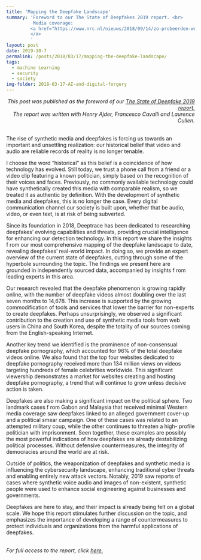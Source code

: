 ```yaml
---
title: 'Mapping the Deepfake Landscape'
summary: 'Foreword to our The State of Deepfakes 2019 report. <br>
          Media coverage:
         <a href="https://www.nrc.nl/nieuws/2018/09/14/zo-probeerden-we-een-overtuigende-nepvideo-te-maken-a1614749">NRC video</a> [Dutch/English],
         </a>
         '
layout: post
date: 2019-10-7
permalink: /posts/2018/03/17/mapping-the-deepfake-landscape/
tags:
  - machine Learning
  - security
  - society
img-folder: 2018-03-17-AI-and-digital-forgery
---
```


<div style="text-align: right; font-style: italic">
This post was published as the foreword of our
<a href="https://deeptracelabs.com/resources/">The State of Deepfake 2019 report.
</a><br>
The report was written with Henry Ajder, Francesco Cavalli and Laurence Cullen.
</div>

<br>

The rise of synthetic media and deepfakes is forcing us towards an important and unsettling realization: our historical belief that video and audio are reliable records of reality is no longer tenable.

I choose the word “historical” as this belief is a coincidence of how technology has evolved. Still today, we trust a phone call from a friend or a video clip featuring a known politician, simply based on the recognition of their voices and faces. Previously, no commonly available technology could have synthetically created this media with comparable realism, so we treated it as authentic by definition. With the development of synthetic media and deepfakes, this is no longer the case. Every digital communication channel our society is built upon, whether that be audio, video, or even text, is at risk of being subverted.

Since its foundation in 2018, Deeptrace has been dedicated to researching deepfakes’ evolving capabilities and threats, providing crucial intelligence for enhancing our detection technology. In this report we share the insights f rom our most comprehensive mapping of the deepfake landscape to date, revealing deepfakes’ real-world impact. In doing so, we provide an expert overview of the current state of deepfakes, cutting through some of the hyperbole surrounding the topic. The findings we present here are grounded in independently sourced data, accompanied by insights f rom leading experts in this area.

Our research revealed that the deepfake phenomenon is growing rapidly online, with the number of deepfake videos almost doubling over the last seven months to 14,678. This increase is supported by the growing commodification of tools and services that lower the barrier for non-experts to create deepfakes. Perhaps unsurprisingly, we observed a significant contribution to the creation and use of synthetic media tools from web users in China and South Korea, despite the totality of our sources coming from the English-speaking Internet.

Another key trend we identified is the prominence of non-consensual deepfake pornography, which accounted for 96% of the total deepfake videos online. We also found that the top four websites dedicated to deepfake pornography received more than 134 million views on videos targeting hundreds of female celebrities worldwide. This significant viewership demonstrates a market for websites creating and hosting deepfake pornography, a trend that will continue to grow unless decisive action is taken.

Deepfakes are also making a significant impact on the political sphere. Two landmark cases f rom Gabon and Malaysia that received minimal Western media coverage saw deepfakes linked to an alleged government cover-up and a political smear campaign. One of these cases was related to an attempted military coup, while the other continues to threaten a high- profile politician with imprisonment. Seen together, these examples are possibly the most powerful indications of how deepfakes are already destabilizing political processes. Without defensive countermeasures, the integrity of democracies around the world are at risk.

Outside of politics, the weaponization of deepfakes and synthetic media is influencing the cybersecurity landscape, enhancing traditional cyber threats and enabling entirely new attack vectors. Notably, 2019 saw reports of cases where synthetic voice audio and images of non-existent, synthetic people were used to enhance social engineering against businesses and governments.

Deepfakes are here to stay, and their impact is already being felt on a global scale. We hope this report stimulates further discussion on the topic, and emphasizes the importance of developing a range of countermeasures to protect individuals and organizations from the harmful applications of deepfakes.

<br>

<i>
For full access to the report, click
<a href="https://deeptracelabs.com/archive/">here.
</a>
</i>
